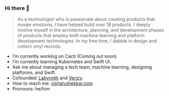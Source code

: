 ### Hi there 👋

> As a technologist who is passionate about creating products that invoke emotions, I have helped build over 18 products. I deeply involve myself in the architecture, planning, and development phases of products that employ both machine learning and platform development technologies. In my free time, I dabble in design and collect vinyl records.

- I’m currently working on Cacti (Coming out soon).
- I’m currently learning Kubernetes and Swift UI.
- Ask me about managing a tech team, machine learning, designing platforms, and Swift.
- Cofounded: [Labyrinth](https://labyrinth.ai) and [Verizy](https://verizy.ai).
- How to reach me: [vishalvshekkar.com](https://vishalvshekkar.com)
- Pronouns: he/him
